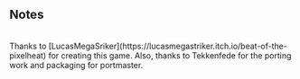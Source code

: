## Notes
<br/>
Thanks to [LucasMegaSriker](https://lucasmegastriker.itch.io/beat-of-the-pixelheat) for creating this game.  Also, thanks to Tekkenfede for the porting work and packaging for portmaster.
<br/>
